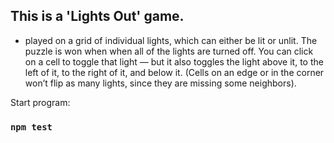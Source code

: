 ## This is a 'Lights Out' game.

- played on a grid of individual lights, which can either be lit or unlit. The puzzle is won when when all of the lights are turned off. You can click on a cell to toggle that light — but it also toggles the light above it, to the left of it, to the right of it, and below it. (Cells on an edge or in the corner won’t flip as many lights, since they are missing some neighbors).

Start program:

### `npm test`

